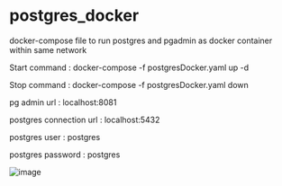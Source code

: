 
# postgres_docker
docker-compose file to run postgres and pgadmin as docker container within same network

Start command : docker-compose -f postgresDocker.yaml up  -d 

Stop command  : docker-compose -f postgresDocker.yaml down

pg admin url : localhost:8081

postgres connection url : localhost:5432

postgres user : postgres

postgres password : postgres

![image](https://user-images.githubusercontent.com/14275211/224528391-460de54d-9040-403b-952b-dbcbdeb72fbe.png)
